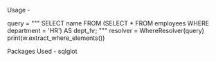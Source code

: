 Usage - 

query = """
SELECT name FROM (SELECT * FROM employees WHERE department = 'HR') AS dept_hr;
"""
resolver = WhereResolver(query)
print(w.extract_where_elements())

Packages Used - 
sqlglot